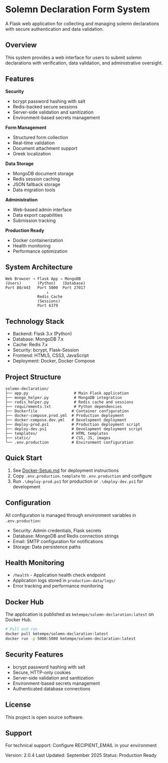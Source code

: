 # Solemn Declaration Form System

A Flask web application for collecting and managing solemn declarations with secure authentication and data validation.

## Overview

This system provides a web interface for users to submit solemn declarations with verification, data validation, and administrative oversight.

## Features

**Security**
- bcrypt password hashing with salt
- Redis-backed secure sessions
- Server-side validation and sanitization
- Environment-based secrets management

**Form Management**
- Structured form collection
- Real-time validation
- Document attachment support
- Greek localization

**Data Storage**
- MongoDB document storage
- Redis session caching
- JSON fallback storage
- Data migration tools

**Administration**
- Web-based admin interface
- Data export capabilities
- Submission tracking

**Production Ready**
- Docker containerization
- Health monitoring
- Performance optimization

## System Architecture

```
Web Browser → Flask App → MongoDB
(Users)       (Python)   (Database)
Port 80/443   Port 5000  Port 27017
                  ↓
              Redis Cache
              (Sessions)
              Port 6379
```

## Technology Stack

- Backend: Flask 3.x (Python)
- Database: MongoDB 7.x
- Cache: Redis 7.x
- Security: bcrypt, Flask-Session
- Frontend: HTML5, CSS3, JavaScript
- Deployment: Docker, Docker Compose

## Project Structure

```
solemn-declaration/
├── app.py                    # Main Flask application
├── mongo_helper.py           # MongoDB integration
├── redis_helper.py           # Redis cache and sessions
├── requirements.txt          # Python dependencies
├── Dockerfile               # Container configuration
├── docker-compose.prod.yml  # Production deployment
├── docker-compose.dev.yml   # Development deployment
├── deploy-prod.ps1          # Production deployment script
├── deploy-dev.ps1           # Development deployment script
├── templates/               # HTML templates
├── static/                  # CSS, JS, images
└── .env.production          # Environment configuration
```

## Quick Start

1. See [Docker-Setup.md](Docker-Setup.md) for deployment instructions
2. Copy `.env.production.template` to `.env.production` and configure
3. Run `.\deploy-prod.ps1` for production or `.\deploy-dev.ps1` for development

## Configuration

All configuration is managed through environment variables in `.env.production`:

- Security: Admin credentials, Flask secrets
- Database: MongoDB and Redis connection strings
- Email: SMTP configuration for notifications
- Storage: Data persistence paths

## Health Monitoring

- `/health` - Application health check endpoint
- Application logs stored in `production-data/logs/`
- Error tracking and performance monitoring

## Docker Hub

The application is published as `kmtempe/solemn-declaration:latest` on Docker Hub.

```bash
# Pull and run
docker pull kmtempe/solemn-declaration:latest
docker run -p 5000:5000 kmtempe/solemn-declaration:latest
```

## Security Features

- bcrypt password hashing with salt
- Secure, HTTP-only cookies
- Server-side validation and sanitization
- Environment-based secrets management
- Authenticated database connections

## License

This project is open source software.

## Support

For technical support: Configure RECIPIENT_EMAIL in your environment

Version: 2.0.4
Last Updated: September 2025
Status: Production Ready

